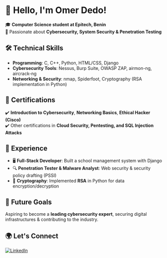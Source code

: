 # 👋 Hello, I'm Omer Dedo!  

🎓 **Computer Science student at Epitech, Benin**  
🔐 Passionate about **Cybersecurity, System Security & Penetration Testing**  

## 🛠 Technical Skills  
- **Programming**: C, C++, Python, HTML/CSS, Django  
- **Cybersecurity Tools**: Nessus, Burp Suite, OWASP ZAP, airmon-ng, aircrack-ng  
- **Networking & Security**: nmap, Spiderfoot, Cryptography (RSA implementation in Python)  

## 📜 Certifications  
✔️ **Introduction to Cybersecurity**, **Networking Basics**, **Ethical Hacker (Cisco)**  
✔️ Other certifications in **Cloud Security, Pentesting, and SQL Injection Attacks**  

## 💼 Experience  
- 🖥 **Full-Stack Developer**: Built a school management system with Django  
- 🔍 **Penetration Tester & Malware Analyst**: Web security & security policy drafting (PSSI)  
- 🔑 **Cryptography**: Implemented **RSA** in Python for data encryption/decryption  

## 🚀 Future Goals  
Aspiring to become a **leading cybersecurity expert**, securing digital infrastructures & contributing to the industry.  

## 🌍 Let's Connect  
[![LinkedIn](https://img.shields.io/badge/LinkedIn-Connect-blue?style=flat&logo=linkedin)](https://www.linkedin.com/in/omer-dedo)  
